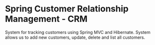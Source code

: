 # Spring Customer Relationship Management - CRM

System for tracking customers using Spring MVC and Hibernate.
System allows us to add new customers, update, delete and list all customers.
